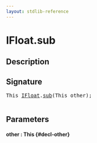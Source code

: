 ```yaml
---
layout: stdlib-reference
---
```


# IFloat\.sub

## Description





## Signature 

<pre>
This <a href="/stdlib-reference/interfaces/IFloat/index" class="code_type">IFloat</a>.<a href="/stdlib-reference/interfaces/IFloat/sub">sub</a>(This <span class='code_param'>other</span>);

</pre>

## Parameters

#### other  : This {#decl-other}

